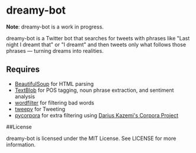 dreamy-bot
==========

**Note**: dreamy-bot is a work in progress.

dreamy-bot is a Twitter bot that searches for tweets with phrases like "Last night I dreamt that" or "I dreamt" and then tweets only what follows those phrases — turning dreams into realities.

## Requires ##
* [BeautifulSoup](http://www.crummy.com/software/BeautifulSoup/) for HTML parsing
* [TextBlob](http://textblob.readthedocs.io/en/dev/index.html) for POS tagging, noun phrase extraction, and sentiment analysis
* [wordfilter](https://github.com/dariusk/wordfilter) for filtering bad words 
* [tweepy](https://github.com/tweepy/tweepy) for Tweeting
* [pycorpora](https://github.com/aparrish/pycorpora) for extra filtering using [Darius Kazemi's Corpora Project](https://github.com/dariusk/corpora)

##License

dreamy-bot is licensed under the MIT License. See LICENSE for more information.